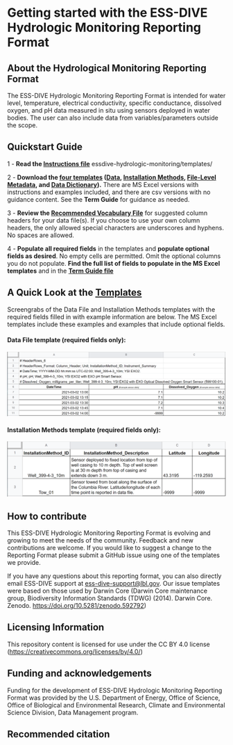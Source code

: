# Getting started with the ESS-DIVE Hydrologic Monitoring Reporting Format

## About the Hydrological Monitoring Reporting Format
The ESS-DIVE Hydrologic Monitoring Reporting Format is intended for water level, temperature, electrical conductivity, specific conductance, dissolved oxygen, and pH data measured in situ using sensors deployed in water bodies. The user can also include data from variables/parameters outside the scope.

## Quickstart Guide
1 - **Read the [Instructions file](HydroRF_Instructions.md)** essdive-hydrologic-monitoring/templates/

2 - **Download the [four templates](https://github.com/ess-dive-community/essdive-hydrologic-monitoring/tree/main/templates) ([Data](https://github.com/ess-dive-community/essdive-hydrologic-monitoring/blob/main/templates/HydroRF_Template_DataFile.xlsx), [Installation Methods](https://github.com/ess-dive-community/essdive-hydrologic-monitoring/blob/main/templates/HydroRF_Template_InstallationMethods.xlsx), [File-Level Metadata](https://github.com/ess-dive-community/essdive-hydrologic-monitoring/blob/main/templates/HydroRF_Template_FLMD.xlsx), and [Data Dictionary](https://github.com/ess-dive-community/essdive-hydrologic-monitoring/blob/main/templates/HydroRF_Template_dd.xlsx)).** There are MS Excel versions with instructions and examples included, and there are csv versions with no guidance content. See the **Term Guide** for guidance as needed.
  
3 - **Review the [Recommended Vocabulary File](HydroRF_RecommendedVocabulary.md)** for suggested column headers for your data file(s). If you choose to use your own column headers, the only allowed special characters are underscores and hyphens. No spaces are allowed.
  
4 - **Populate all required fields** in the templates and **populate optional fields as desired**. No empty cells are permitted. Omit the optional columns you do not populate.  **Find the full list of fields to populate in the MS Excel templates** and in the **[Term Guide file](https://github.com/ess-dive-community/essdive-hydrologic-monitoring/blob/main/HydroRF_Term_Guide.md)**


## A Quick Look at the [Templates](https://github.com/ess-dive-community/essdive-hydrologic-monitoring/tree/main/templates)
Screengrabs of the Data File and Installation Methods templates with the required fields filled in with example information are below. The MS Excel templates include these examples and examples that include optional fields. 

#### Data File template (required fields only):
![alt text](https://github.com/ess-dive-community/essdive-hydrologic-monitoring/blob/main/graphics/Graphic_Quick-Look_Required-Fields_DataFile.PNG "Data File template (required fields only)")

#### Installation Methods template (required fields only):
![alt text](https://github.com/ess-dive-community/essdive-hydrologic-monitoring/blob/main/graphics/Graphic_Quick-Look_Required-Fields_InstallationMethods.PNG "Sensor Metadata template (required fields only)")


## How to contribute
This ESS-DIVE Hydrologic Monitoring Reporting Format is evolving and growing to meet the needs of the community. Feedback and new contributions are welcome. If you would like to suggest a change to the Reporting Format please submit a GitHub issue using one of the templates we provide.

If you have any questions about this reporting format, you can also directly email ESS-DIVE support at ess-dive-support@lbl.gov. Our issue templates were based on those used by Darwin Core (Darwin Core maintenance group, Biodiversity Information Standards (TDWG) (2014). Darwin Core. Zenodo. https://doi.org/10.5281/zenodo.592792)

## Licensing Information
This repository content is licensed for use under the CC BY 4.0 license (https://creativecommons.org/licenses/by/4.0/)

## Funding and acknowledgements
Funding for the development of ESS-DIVE Hydrologic Monitoring Reporting Format was provided by the U.S. Department of Energy, Office of Science, Office of Biological and Environmental Research, Climate and Environmental Science Division, Data Management program.

## Recommended citation
